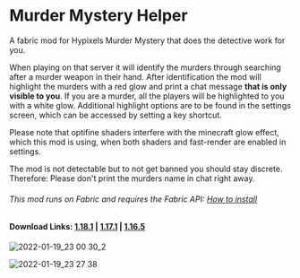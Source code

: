 # Murder Mystery Helper

A fabric mod for Hypixels Murder Mystery that does the detective work for you.

When playing on that server it will identify the murders through searching after a murder weapon in their hand.
After identification the mod will highlight the murders with a red glow and print a chat message **that is only visible to you**. If you are a murder, all the players will be highlighted to you with a white glow. Additional highlight options are to be found in the settings screen, which can be accessed by setting a key shortcut.

Please note that optifine shaders interfere with the minecraft glow effect, which this mod is using, when both shaders and fast-render are enabled in settings.

The mod is not detectable but to not get banned you should stay discrete. Therefore: Please don't print the murders name in chat right away.

###### This mod runs on Fabric and requires the Fabric API: [How to install](https://fabricmc.net/ "How to install")

#### Download Links: **[1.18.1](https://github.com/thatDudo/Murder-Mystery-Helper/releases/download/1.0.6%2B1.18.1/murdermystery-fabric-mc1.18.1-1.0.6.jar)** | **[1.17.1](https://github.com/thatDudo/Murder-Mystery-Helper/releases/download/1.0.6%2B1.17/murdermystery-fabric-mc1.17-1.0.6.jar)** | **[1.16.5](https://github.com/thatDudo/Murder-Mystery-Helper/releases/download/1.0.6%2B1.16.5/murdermystery-fabric-mc1.16.5-1.0.6.jar)**

![2022-01-19_23 00 30_2](https://user-images.githubusercontent.com/58403773/150222740-3ed992de-bfbc-4d72-b5df-7b64d898faac.png)

![2022-01-19_23 27 38](https://user-images.githubusercontent.com/58403773/150229000-fcfc6135-ca5f-417d-a4d2-a2535b1d95ef.png)


